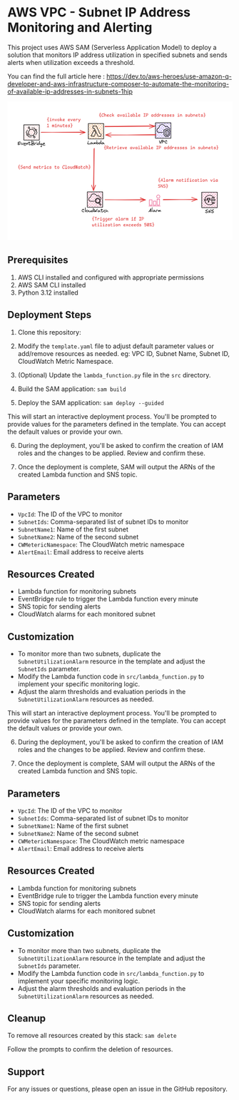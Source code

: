 # AWS VPC - Subnet IP Address Monitoring and Alerting

This project uses AWS SAM (Serverless Application Model) to deploy a solution that monitors IP address utilization in specified subnets and sends alerts when utilization exceeds a threshold.

You can find the full article here : https://dev.to/aws-heroes/use-amazon-q-developer-and-aws-infrastructure-composer-to-automate-the-monitoring-of-available-ip-addresses-in-subnets-1hip

![Subnet IP Address Monitoring and Alerting](./architecture.png)

## Prerequisites

1. AWS CLI installed and configured with appropriate permissions
2. AWS SAM CLI installed
3. Python 3.12 installed


## Deployment Steps

1. Clone this repository:

2. Modify the `template.yaml` file to adjust default parameter values or add/remove resources as needed. eg: VPC ID, Subnet Name, Subnet ID, CloudWatch Metric Namespace.

3. (Optional) Update the `lambda_function.py` file in the `src` directory.

4. Build the SAM application: `sam build`

5. Deploy the SAM application: `sam deploy --guided`

This will start an interactive deployment process. You'll be prompted to provide values for the parameters defined in the template. You can accept the default values or provide your own.

6. During the deployment, you'll be asked to confirm the creation of IAM roles and the changes to be applied. Review and confirm these.

7. Once the deployment is complete, SAM will output the ARNs of the created Lambda function and SNS topic.

## Parameters

- `VpcId`: The ID of the VPC to monitor
- `SubnetIds`: Comma-separated list of subnet IDs to monitor
- `SubnetName1`: Name of the first subnet
- `SubnetName2`: Name of the second subnet
- `CWMetericNamespace`: The CloudWatch metric namespace
- `AlertEmail`: Email address to receive alerts

## Resources Created

- Lambda function for monitoring subnets
- EventBridge rule to trigger the Lambda function every minute
- SNS topic for sending alerts
- CloudWatch alarms for each monitored subnet

## Customization

- To monitor more than two subnets, duplicate the `SubnetUtilizationAlarm` resource in the template and adjust the `SubnetIds` parameter.
- Modify the Lambda function code in `src/lambda_function.py` to implement your specific monitoring logic.
- Adjust the alarm thresholds and evaluation periods in the `SubnetUtilizationAlarm` resources as needed.

This will start an interactive deployment process. You'll be prompted to provide values for the parameters defined in the template. You can accept the default values or provide your own.

6. During the deployment, you'll be asked to confirm the creation of IAM roles and the changes to be applied. Review and confirm these.

7. Once the deployment is complete, SAM will output the ARNs of the created Lambda function and SNS topic.

## Parameters

- `VpcId`: The ID of the VPC to monitor
- `SubnetIds`: Comma-separated list of subnet IDs to monitor
- `SubnetName1`: Name of the first subnet
- `SubnetName2`: Name of the second subnet
- `CWMetericNamespace`: The CloudWatch metric namespace
- `AlertEmail`: Email address to receive alerts

## Resources Created

- Lambda function for monitoring subnets
- EventBridge rule to trigger the Lambda function every minute
- SNS topic for sending alerts
- CloudWatch alarms for each monitored subnet

## Customization

- To monitor more than two subnets, duplicate the `SubnetUtilizationAlarm` resource in the template and adjust the `SubnetIds` parameter.
- Modify the Lambda function code in `src/lambda_function.py` to implement your specific monitoring logic.
- Adjust the alarm thresholds and evaluation periods in the `SubnetUtilizationAlarm` resources as needed.

## Cleanup

To remove all resources created by this stack: `sam delete`

Follow the prompts to confirm the deletion of resources.

## Support

For any issues or questions, please open an issue in the GitHub repository.

